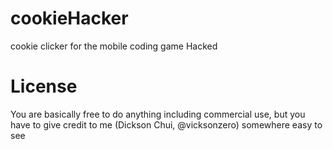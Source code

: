 # cookieHacker
cookie clicker for the mobile coding game Hacked


# License

You are basically free to do anything including commercial use, but you have to give credit to me (Dickson Chui, @vicksonzero) somewhere easy to see
